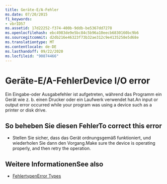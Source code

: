 ```yaml
---
title: Geräte-E/A-Fehler
ms.date: 07/20/2015
f1_keywords:
- vbrID57
ms.assetid: 17d22252-f374-400b-9ddb-be5367dd7278
ms.openlocfilehash: ebc4983de9e5bc84c5b96a10eecb6830160bc9b6
ms.sourcegitcommit: d2db216e46323f73b32ae312c9e4135258e5d68e
ms.translationtype: MT
ms.contentlocale: de-DE
ms.lasthandoff: 09/22/2020
ms.locfileid: "90874466"
---
```

# <a name="device-io-error"></a><span data-ttu-id="b3b54-102">Geräte-E/A-Fehler</span><span class="sxs-lookup"><span data-stu-id="b3b54-102">Device I/O error</span></span>

<span data-ttu-id="b3b54-103">Ein Eingabe-oder Ausgabefehler ist aufgetreten, während das Programm ein Gerät wie z. b. einen Drucker oder ein Laufwerk verwendet hat.</span><span class="sxs-lookup"><span data-stu-id="b3b54-103">An input or output error occurred while your program was using a device such as a printer or disk drive.</span></span>  
  
## <a name="to-correct-this-error"></a><span data-ttu-id="b3b54-104">So beheben Sie diesen Fehler</span><span class="sxs-lookup"><span data-stu-id="b3b54-104">To correct this error</span></span>  
  
- <span data-ttu-id="b3b54-105">Stellen Sie sicher, dass das Gerät ordnungsgemäß funktioniert, und wiederholen Sie dann den Vorgang.</span><span class="sxs-lookup"><span data-stu-id="b3b54-105">Make sure the device is operating properly, and then retry the operation.</span></span>  
  
## <a name="see-also"></a><span data-ttu-id="b3b54-106">Weitere Informationen</span><span class="sxs-lookup"><span data-stu-id="b3b54-106">See also</span></span>

- [<span data-ttu-id="b3b54-107">Fehlertypen</span><span class="sxs-lookup"><span data-stu-id="b3b54-107">Error Types</span></span>](../../programming-guide/language-features/error-types.md)

